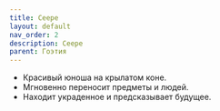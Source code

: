 ```yaml
---
title: Сеере
layout: default
nav_order: 2
description: Сеере
parent: Гоэтия
---
```


- Красивый юноша на крылатом коне.
- Мгновенно переносит предметы и людей.
- Находит украденное и предсказывает будущее.
